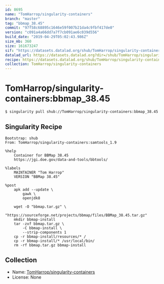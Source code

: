 ```yaml
---
id: 8695
name: "TomHarrop/singularity-containers"
branch: "master"
tag: "bbmap_38.45"
commit: "97f58c68895c1646e59f007b21da4c9fbf417de0"
version: "c091a4a66dd7a7f7cb091ae6c039d556"
build_date: "2019-04-29T05:02:43.986Z"
size_mb: 360
size: 161673247
sif: "https://datasets.datalad.org/shub/TomHarrop/singularity-containers/bbmap_38.45/2019-04-29-97f58c68-c091a4a6/c091a4a66dd7a7f7cb091ae6c039d556.simg"
datalad_url: https://datasets.datalad.org?dir=/shub/TomHarrop/singularity-containers/bbmap_38.45/2019-04-29-97f58c68-c091a4a6/
recipe: https://datasets.datalad.org/shub/TomHarrop/singularity-containers/bbmap_38.45/2019-04-29-97f58c68-c091a4a6/Singularity
collection: TomHarrop/singularity-containers
---
```


# TomHarrop/singularity-containers:bbmap_38.45

```bash
$ singularity pull shub://TomHarrop/singularity-containers:bbmap_38.45
```

## Singularity Recipe

```singularity
Bootstrap: shub
From: TomHarrop/singularity-containers:samtools_1.9

%help
    Container for BBMap 38.45
    https://jgi.doe.gov/data-and-tools/bbtools/

%labels
    MAINTAINER "Tom Harrop"
    VERSION "BBMap 38.45"

%post
    apk add --update \
        gawk \
        openjdk8

    wget -O "bbmap.tar.gz" \
        "https://sourceforge.net/projects/bbmap/files/BBMap_38.45.tar.gz"
    mkdir bbmap-install
    tar -zxf bbmap.tar.gz \
        -C bbmap-install \
        --strip-components 1
    cp -r bbmap-install/resources/* /
    cp -r bbmap-install/* /usr/local/bin/
    rm -rf bbmap.tar.gz bbmap-install
```

## Collection

 - Name: [TomHarrop/singularity-containers](https://github.com/TomHarrop/singularity-containers)
 - License: None

